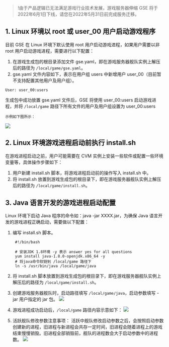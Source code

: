 >!由于产品逻辑已无法满足游戏行业技术发展，游戏服务器伸缩 GSE 将于2022年6月1日下线，请您在2022年5月31日前完成服务迁移。


## 1. Linux 环境以 root 或 user_00 用户启动游戏程序
目前 GSE 在 Linux 环境下默认使用 root 用户启动游戏进程，如果用户需要以非 root 用户启动游戏进程，需要进行以下配置：

1. 在游戏生成包的根目录添加文件 gse.yaml，即在游戏服务器舰队实例上解压后的路径为 `/local/game/gse.yaml`。
2. gse.yaml 文件内容如下，表示在用户组 users 中新增用户 user_00（目前暂不支持配置其他用户及用户组）。
```
User: user_00:users
```
生成包中成功放置 gse.yaml 文件后，GSE 将使用 user_00:users 启动游戏进程，并将 `/local/game` 路径下所有文件的用户及用户组设置为 user_00:users

	示例如下图所示：
![](https://main.qcloudimg.com/raw/c39326e6328dac93964f6d3e6da5efad.png)

## 2. Linux 环境游戏进程启动前执行 install.sh
在游戏进程启动之前，用户可能需要在 CVM 实例上安装一些软件或配置一些环境变量等，具体操作步骤如下：

1. 用户新建 install.sh 脚本，将游戏进程启动前的操作写入 install.sh 中。  
2. 将 install.sh 放置到游戏生成包的根目录下，即在游戏服务器舰队实例上解压后的路径为 `/local/game/install.sh`。

## 3. Java 语言开发的游戏进程启动配置
Linux 环境下启动 Java 程序的命令如：java -jar XXXX.jar，为确保 Java 语言开发的游戏进程正确启动，需要做以下配置：

1. 编写 install.sh 脚本。

		#!/bin/bash

		# 安装JDK 1.8环境 -y 表示 answer yes for all questions
		yum install java-1.8.0-openjdk.x86_64 -y
		# 将java命令软链到 /local/game 路径下
		ln -s /usr/bin/java /local/game/java

2. 将 install.sh 脚本放置到游戏生成包的根目录下，即在游戏服务器舰队实例上解压后的路径为 `/local/game/install.sh`。
3. 创建游戏服务器舰队时，启动路径填写 `/local/game/java`，启动参数填写 -jar 用户指定的 jar 包。
![](https://main.qcloudimg.com/raw/4bd297141914431440f69cb4d1393aee.png)
4. 游戏进程成功启动后，`/local/game` 路径内容示意如下：
![](https://main.qcloudimg.com/raw/637aebe468e921d845baeb88fa21688c.png)
5. 活跃舰队修改参数注意事项：
活跃中舰队修改启动参数之后，会按照启动参数创建新的进程，旧进程与新进程会共存一定时间，旧进程会随着进程上的游戏结束慢慢销毁。旧进程全部销毁前，舰队的进程数会大于启动参数中的进程数。
![](https://qcloudimg.tencent-cloud.cn/raw/851c5263f44e78e78388d66fbd627fec.png)




